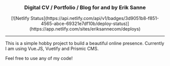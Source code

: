 <h3 align="center">Digital CV / Portfolio / Blog for and by Erik Sanne</h3>
<p align="center">
  [![Netlify Status](https://api.netlify.com/api/v1/badges/3d9051b8-f851-4565-abce-69321e7df10b/deploy-status)](https://app.netlify.com/sites/eriksannecom/deploys)
</p>

---

This is a simple hobby project to build a beautiful online presence.
Currently I am using Vue.JS, Vuetify and Prismic CMS.

Feel free to use any of my code! 

